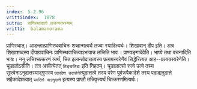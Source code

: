 ```yaml
---
index:  5.2.96
vrittiindex:  1878
sutra:  प्राणिस्थादातो लजन्यतरस्याम्
vritti:  balamanorama 
---
```


प्राणिस्थात्। आदन्तात्प्राणिस्थवाचिनः शब्दान्मत्वर्थे लज्वा स्यादित्यर्थः। शिखावान् दीप इति। अत्र शिखाशब्दस्य दीपाग्रवाचिनः प्राणिस्थवाचित्वाऽभावान्न लजिति भावः। प्राण्यङ्गादेवेति। भाष्ये तथा वचनादिति भावः। ननु लचिश्चत्करणं व्यर्थं, चित इत्यन्तोदात्तत्वस्य प्रत्ययस्वरेणैव सिद्धेरित्यत आह--प्रत्ययस्वरेणेति। चूडालोऽसीति। तत्र असीत्येतत् `तिङ्ङतिङः` इति निहतम्। चूडालात्सो रुत्वे उत्वे तस्य सुप्त्वेनाऽनुदात्तस्याद्गुणस्य `एकादेश उदात्तेने`त्युदात्तत्वे तस्य परेण पूर्वरूपैकादेशे तस्य पदाद्यनुदात्ते सहैकादेशत्वात् `स्वरितो वाऽनुदात्ते` इत्यस्य प्राप्तौ तन्निवृत्त्यर्थं चित्करणमित्यर्थः। 


